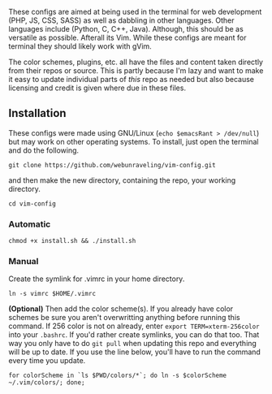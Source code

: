 These configs are aimed at being used in the terminal for web development (PHP, JS, CSS, SASS) as well as dabbling in other languages. Other languages include (Python, C, C++, Java). Although, this should be as versatile as possible. Afterall its Vim. While these configs are meant for terminal they should likely work with gVim.

The color schemes, plugins, etc. all have the files and content taken directly from their repos or source. This is partly because I'm lazy and want to make it easy to update individual parts of *this* repo as needed but also because licensing and credit is given where due in these files.

## Installation
These configs were made using GNU/Linux (`echo $emacsRant > /dev/null`) but may work on other operating systems. To install, just open the terminal and do the following.

`git clone https://github.com/webunraveling/vim-config.git`

and then make the new directory, containing the repo, your working directory.

`cd vim-config`

### Automatic
`chmod +x install.sh && ./install.sh`

### Manual

Create the symlink for .vimrc in your home directory.

`ln -s vimrc $HOME/.vimrc`

**(Optional)** Then add the color scheme(s). If you already have color schemes be sure you aren't overwritting anything before running this command. If 256 color is not on already, enter `export TERM=xterm-256color` into your `.bashrc`. If you'd rather create symlinks, you can do that too. That way you only have to do `git pull` when updating this repo and everything will be up to date. If you use the line below, you'll have to run the command every time you update.

    for colorScheme in `ls $PWD/colors/*`; do ln -s $colorScheme ~/.vim/colors/; done;
